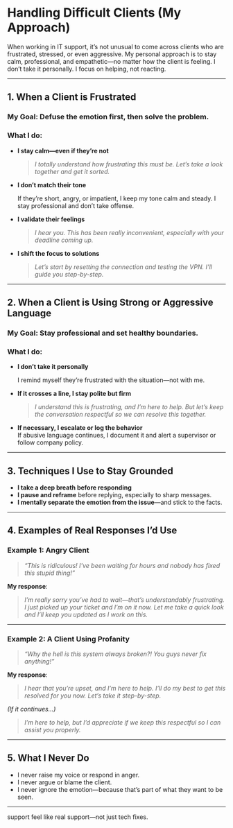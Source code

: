 # Handling Difficult Clients (My Approach)

When working in IT support, it’s not unusual to come across clients who are frustrated, stressed, or even aggressive. My personal approach is to stay calm, professional, and empathetic—no matter how the client is feeling. I don’t take it personally. I focus on helping, not reacting.

---

## 1. When a Client is Frustrated

### My Goal: Defuse the emotion first, then solve the problem.

### What I do:

- **I stay calm—even if they’re not**
  
  > *I totally understand how frustrating this must be. Let’s take a look together and get it sorted.*

- **I don’t match their tone**
  
  If they’re short, angry, or impatient, I keep my tone calm and steady. I stay professional and don’t take offense.

- **I validate their feelings**

  > *I hear you. This has been really inconvenient, especially with your deadline coming up.*

- **I shift the focus to solutions**

  > *Let’s start by resetting the connection and testing the VPN. I’ll guide you step-by-step.*

---

## 2. When a Client is Using Strong or Aggressive Language

### My Goal: Stay professional and set healthy boundaries.

### What I do:

- **I don’t take it personally**
  
  I remind myself they’re frustrated with the situation—not with me.

- **If it crosses a line, I stay polite but firm**

  > *I understand this is frustrating, and I’m here to help. But let’s keep the conversation respectful so we can resolve this together.*

- **If necessary, I escalate or log the behavior**  
  If abusive language continues, I document it and alert a supervisor or follow company policy.

---

## 3. Techniques I Use to Stay Grounded

- **I take a deep breath before responding**
- **I pause and reframe** before replying, especially to sharp messages.
- **I mentally separate the emotion from the issue**—and stick to the facts.

---

## 4. Examples of Real Responses I’d Use

### Example 1: Angry Client

> *“This is ridiculous! I've been waiting for hours and nobody has fixed this stupid thing!”*

**My response**:

> *I’m really sorry you’ve had to wait—that’s understandably frustrating. I just picked up your ticket and I’m on it now. Let me take a quick look and I’ll keep you updated as I work on this.*

---

### Example 2: A Client Using Profanity

> *“Why the hell is this system always broken?! You guys never fix anything!”*

**My response**:

> *I hear that you’re upset, and I’m here to help. I’ll do my best to get this resolved for you now. Let’s take it step-by-step.*

*(If it continues...)*

> *I’m here to help, but I’d appreciate if we keep this respectful so I can assist you properly.*

---

## 5. What I Never Do

- I never raise my voice or respond in anger.
- I never argue or blame the client.
- I never ignore the emotion—because that’s part of what they want to be seen.

---

support feel like real support—not just tech fixes.



